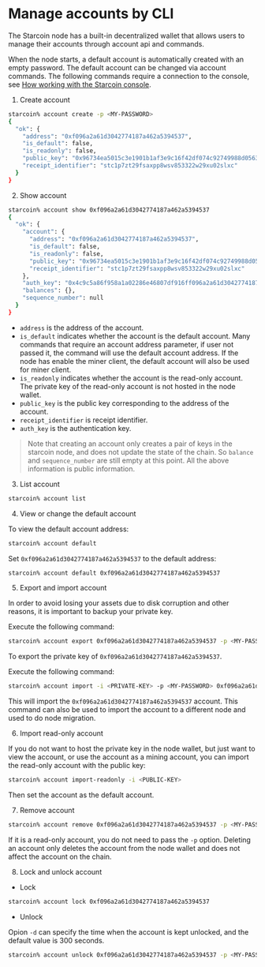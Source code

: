 # Manage accounts by CLI

The Starcoin node has a built-in decentralized wallet that allows users to manage their accounts through account api and commands.

When the node starts, a default account is automatically created with an empty password. The default account can be changed via account commands.
The following commands require a connection to the console, see [How working with the Starcoin console](../setup/starcoin-console).

1. Create account

```bash
starcoin% account create -p <MY-PASSWORD>
{
  "ok": {
    "address": "0xf096a2a61d3042774187a462a5394537",
    "is_default": false,
    "is_readonly": false,
    "public_key": "0x96734ea5015c3e1901b1af3e9c16f42df074c92749988d0563be3f5df65c2da6",
    "receipt_identifier": "stc1p7zt29fsaxpp8wsv853322w29xu02slxc"
  }
}
```

2. Show account

```bash
starcoin% account show 0xf096a2a61d3042774187a462a5394537
{
  "ok": {
    "account": {
      "address": "0xf096a2a61d3042774187a462a5394537",
      "is_default": false,
      "is_readonly": false,
      "public_key": "0x96734ea5015c3e1901b1af3e9c16f42df074c92749988d0563be3f5df65c2da6",
      "receipt_identifier": "stc1p7zt29fsaxpp8wsv853322w29xu02slxc"
    },
    "auth_key": "0x4c9c5a86f958a1a02286e46807df916ff096a2a61d3042774187a462a5394537",
    "balances": {},
    "sequence_number": null
  }
}
```

- `address` is the address of the account.
- `is_default` indicates whether the account is the default account. Many commands that require an account address parameter, if user not passed it, the command will use the default account address. If the node has enable the miner client, the default account will also be used for miner client.
- `is_readonly` indicates whether the account is the read-only account. The private key of the read-only account is not hosted in the node wallet.
- `public_key` is the public key corresponding to the address of the account.
- `receipt_identifier` is receipt identifier.
- `auth_key` is the authentication key.

> Note that creating an account only creates a pair of keys in the starcoin node, and does not update the state of the chain. So `balance` and `sequence_number` are still empty at this point. All the above information is public information.

3. List account

```bash
starcoin% account list
```

4. View or change the default account

To view the default account address:

```bash
starcoin% account default
```

Set `0xf096a2a61d3042774187a462a5394537` to the default address:

```bash
starcoin% account default 0xf096a2a61d3042774187a462a5394537
```

5. Export and import account

In order to avoid losing your assets due to disk corruption and other reasons, it is important to backup your private key.

Execute the following command:

```bash
starcoin% account export 0xf096a2a61d3042774187a462a5394537 -p <MY-PASSWORD>
```

To export the private key of `0xf096a2a61d3042774187a462a5394537`.

Execute the following command:

```bash
starcoin% account import -i <PRIVATE-KEY> -p <MY-PASSWORD> 0xf096a2a61d3042774187a462a5394537
```

This will import the `0xf096a2a61d3042774187a462a5394537` account. This command can also be used to import the account to a different node and used to do node migration.

6. Import read-only account

If you do not want to host the private key in the node wallet, but just want to view the account, or use the account as a mining account, you can import the read-only account with the public key:

```bash
starcoin% account import-readonly -i <PUBLIC-KEY>
```

Then set the account as the default account.

7. Remove account

```bash
starcoin% account remove 0xf096a2a61d3042774187a462a5394537 -p <MY-PASSWORD>
```

If it is a read-only account, you do not need to pass the `-p` option. Deleting an account only deletes the account from the node wallet and does not affect the account on the chain.

8. Lock and unlock account

- Lock


```bash
starcoin% account lock 0xf096a2a61d3042774187a462a5394537
```

- Unlock

Opion `-d` can specify the time when the account is kept unlocked, and the default value is 300 seconds.

```bash
starcoin% account unlock 0xf096a2a61d3042774187a462a5394537 -p <MY-PASSWORD> -d 300
```
